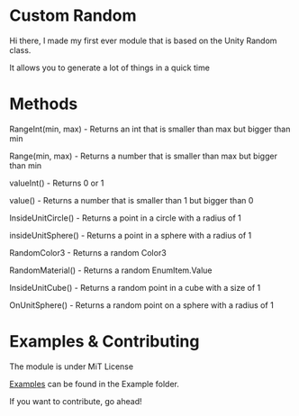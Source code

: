 # Custom Random

Hi there, I made my first ever module that is based on the Unity Random class.

It allows you to generate a lot of things in a quick time

# Methods

RangeInt(min, max) - Returns an int that is smaller than max but bigger than min

Range(min, max) - Returns a number that is smaller than max but bigger than min

valueInt() - Returns 0 or 1

value() - Returns a number that is smaller than 1 but bigger than 0

InsideUnitCircle() - Returns a point in a circle with a radius of 1

insideUnitSphere() - Returns a point in a sphere with a radius of 1

RandomColor3 - Returns a random Color3

RandomMaterial() - Returns a random EnumItem.Value

InsideUnitCube() - Returns a random point in a cube with a size of 1

OnUnitSphere() - Returns a random point on a sphere with a radius of 1

# Examples & Contributing
The module is under MiT License

[Examples](https://github.com/Rudy-Dev/Custom-Random/tree/master/CustomRandom/Examples) can be found in the Example folder. 


If you want to contribute, go ahead!

